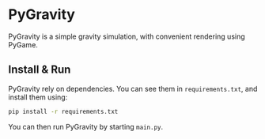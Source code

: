 # PyGravity

PyGravity is a simple gravity simulation, with convenient rendering using PyGame.

## Install & Run

PyGravity rely on dependencies. You can see them in ```requirements.txt```, and install them using:

```sh
pip install -r requirements.txt
```

You can then run PyGravity by starting ```main.py```.
